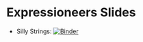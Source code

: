 # Expressioneers Slides

- Silly Strings: [![Binder](https://mybinder.org/badge_logo.svg)](https://mybinder.org/v2/gh/allegheny-college-expressioneers/slides/HEAD?urlpath=tree/silly-strings/index.ipynb)